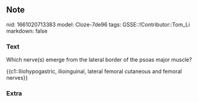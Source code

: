 ## Note
nid: 1661020713383
model: Cloze-7de96
tags: GSSE::!Contributor::Tom_Li
markdown: false

### Text
Which nerve(s) emerge from the lateral border of the psoas major muscle?

{{c1::Iliohypogastric, ilioinguinal, lateral femoral cutaneous and femoral nerves}}

### Extra

